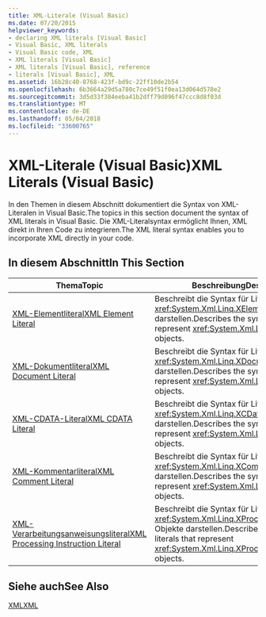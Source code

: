 ```yaml
---
title: XML-Literale (Visual Basic)
ms.date: 07/20/2015
helpviewer_keywords:
- declaring XML literals [Visual Basic]
- Visual Basic, XML literals
- Visual Basic code, XML
- XML literals [Visual Basic]
- XML literals [Visual Basic], reference
- literals [Visual Basic], XML
ms.assetid: 16b28c40-8768-423f-bd9c-22ff10de2b54
ms.openlocfilehash: 6b3664a29d5a780c7ce49f51f0ea13d064d578e2
ms.sourcegitcommit: 3d5d33f384eeba41b2dff79d096f47ccc8d8f03d
ms.translationtype: MT
ms.contentlocale: de-DE
ms.lasthandoff: 05/04/2018
ms.locfileid: "33600765"
---
```

# <a name="xml-literals-visual-basic"></a><span data-ttu-id="3e18d-102">XML-Literale (Visual Basic)</span><span class="sxs-lookup"><span data-stu-id="3e18d-102">XML Literals (Visual Basic)</span></span>
<span data-ttu-id="3e18d-103">In den Themen in diesem Abschnitt dokumentiert die Syntax von XML-Literalen in Visual Basic.</span><span class="sxs-lookup"><span data-stu-id="3e18d-103">The topics in this section document the syntax of XML literals in Visual Basic.</span></span> <span data-ttu-id="3e18d-104">Die XML-Literalsyntax ermöglicht Ihnen, XML direkt in Ihren Code zu integrieren.</span><span class="sxs-lookup"><span data-stu-id="3e18d-104">The XML literal syntax enables you to incorporate XML directly in your code.</span></span>  
  
## <a name="in-this-section"></a><span data-ttu-id="3e18d-105">In diesem Abschnitt</span><span class="sxs-lookup"><span data-stu-id="3e18d-105">In This Section</span></span>  
  
|<span data-ttu-id="3e18d-106">Thema</span><span class="sxs-lookup"><span data-stu-id="3e18d-106">Topic</span></span>|<span data-ttu-id="3e18d-107">Beschreibung</span><span class="sxs-lookup"><span data-stu-id="3e18d-107">Description</span></span>|  
|-----------|-----------------|  
|[<span data-ttu-id="3e18d-108">XML-Elementliteral</span><span class="sxs-lookup"><span data-stu-id="3e18d-108">XML Element Literal</span></span>](../../../visual-basic/language-reference/xml-literals/xml-element-literal.md)|<span data-ttu-id="3e18d-109">Beschreibt die Syntax für Literale, die <xref:System.Xml.Linq.XElement>-Objekte darstellen.</span><span class="sxs-lookup"><span data-stu-id="3e18d-109">Describes the syntax for literals that represent <xref:System.Xml.Linq.XElement> objects.</span></span>|  
|[<span data-ttu-id="3e18d-110">XML-Dokumentliteral</span><span class="sxs-lookup"><span data-stu-id="3e18d-110">XML Document Literal</span></span>](../../../visual-basic/language-reference/xml-literals/xml-document-literal.md)|<span data-ttu-id="3e18d-111">Beschreibt die Syntax für Literale, die <xref:System.Xml.Linq.XDocument>-Objekte darstellen.</span><span class="sxs-lookup"><span data-stu-id="3e18d-111">Describes the syntax for literals that represent <xref:System.Xml.Linq.XDocument> objects.</span></span>|  
|[<span data-ttu-id="3e18d-112">XML-CDATA-Literal</span><span class="sxs-lookup"><span data-stu-id="3e18d-112">XML CDATA Literal</span></span>](../../../visual-basic/language-reference/xml-literals/xml-cdata-literal.md)|<span data-ttu-id="3e18d-113">Beschreibt die Syntax für Literale, die <xref:System.Xml.Linq.XCData>-Objekte darstellen.</span><span class="sxs-lookup"><span data-stu-id="3e18d-113">Describes the syntax for literals that represent <xref:System.Xml.Linq.XCData> objects.</span></span>|  
|[<span data-ttu-id="3e18d-114">XML-Kommentarliteral</span><span class="sxs-lookup"><span data-stu-id="3e18d-114">XML Comment Literal</span></span>](../../../visual-basic/language-reference/xml-literals/xml-comment-literal.md)|<span data-ttu-id="3e18d-115">Beschreibt die Syntax für Literale, die <xref:System.Xml.Linq.XComment>-Objekte darstellen.</span><span class="sxs-lookup"><span data-stu-id="3e18d-115">Describes the syntax for literals that represent <xref:System.Xml.Linq.XComment> objects.</span></span>|  
|[<span data-ttu-id="3e18d-116">XML-Verarbeitungsanweisungsliteral</span><span class="sxs-lookup"><span data-stu-id="3e18d-116">XML Processing Instruction Literal</span></span>](../../../visual-basic/language-reference/xml-literals/xml-processing-instruction-literal.md)|<span data-ttu-id="3e18d-117">Beschreibt die Syntax für Literale, die <xref:System.Xml.Linq.XProcessingInstruction>-Objekte darstellen.</span><span class="sxs-lookup"><span data-stu-id="3e18d-117">Describes the syntax for literals that represent <xref:System.Xml.Linq.XProcessingInstruction> objects.</span></span>|  
  
## <a name="see-also"></a><span data-ttu-id="3e18d-118">Siehe auch</span><span class="sxs-lookup"><span data-stu-id="3e18d-118">See Also</span></span>  
 [<span data-ttu-id="3e18d-119">XML</span><span class="sxs-lookup"><span data-stu-id="3e18d-119">XML</span></span>](../../../visual-basic/programming-guide/language-features/xml/index.md)
